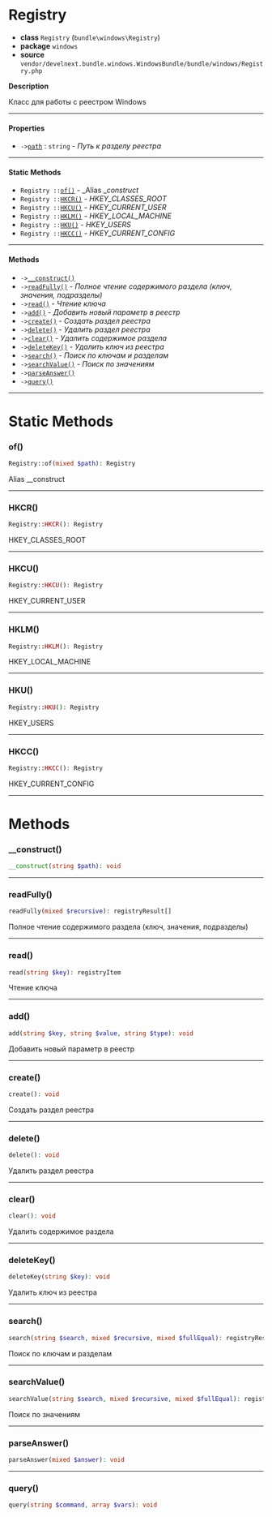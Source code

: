 # Registry

- **class** `Registry` (`bundle\windows\Registry`)
- **package** `windows`
- **source** `vendor/develnext.bundle.windows.WindowsBundle/bundle/windows/Registry.php`

**Description**

Класс для работы с реестром Windows

---

#### Properties

- `->`[`path`](#prop-path) : `string` - _Путь к разделу реестра_

---

#### Static Methods

- `Registry ::`[`of()`](#method-of) - _Alias __construct_
- `Registry ::`[`HKCR()`](#method-hkcr) - _HKEY_CLASSES_ROOT_
- `Registry ::`[`HKCU()`](#method-hkcu) - _HKEY_CURRENT_USER_
- `Registry ::`[`HKLM()`](#method-hklm) - _HKEY_LOCAL_MACHINE_
- `Registry ::`[`HKU()`](#method-hku) - _HKEY_USERS_
- `Registry ::`[`HKCC()`](#method-hkcc) - _HKEY_CURRENT_CONFIG_

---

#### Methods

- `->`[`__construct()`](#method-__construct)
- `->`[`readFully()`](#method-readfully) - _Полное чтение содержимого раздела (ключ, значения, подразделы)_
- `->`[`read()`](#method-read) - _Чтение ключа_
- `->`[`add()`](#method-add) - _Добавить новый параметр в реестр_
- `->`[`create()`](#method-create) - _Создать раздел реестра_
- `->`[`delete()`](#method-delete) - _Удалить раздел реестра_
- `->`[`clear()`](#method-clear) - _Удалить содержимое раздела_
- `->`[`deleteKey()`](#method-deletekey) - _Удалить ключ из реестра_
- `->`[`search()`](#method-search) - _Поиск по ключам и разделам_
- `->`[`searchValue()`](#method-searchvalue) - _Поиск по значениям_
- `->`[`parseAnswer()`](#method-parseanswer)
- `->`[`query()`](#method-query)

---
# Static Methods

<a name="method-of"></a>

### of()
```php
Registry::of(mixed $path): Registry
```
Alias __construct

---

<a name="method-hkcr"></a>

### HKCR()
```php
Registry::HKCR(): Registry
```
HKEY_CLASSES_ROOT

---

<a name="method-hkcu"></a>

### HKCU()
```php
Registry::HKCU(): Registry
```
HKEY_CURRENT_USER

---

<a name="method-hklm"></a>

### HKLM()
```php
Registry::HKLM(): Registry
```
HKEY_LOCAL_MACHINE

---

<a name="method-hku"></a>

### HKU()
```php
Registry::HKU(): Registry
```
HKEY_USERS

---

<a name="method-hkcc"></a>

### HKCC()
```php
Registry::HKCC(): Registry
```
HKEY_CURRENT_CONFIG

---
# Methods

<a name="method-__construct"></a>

### __construct()
```php
__construct(string $path): void
```

---

<a name="method-readfully"></a>

### readFully()
```php
readFully(mixed $recursive): registryResult[]
```
Полное чтение содержимого раздела (ключ, значения, подразделы)

---

<a name="method-read"></a>

### read()
```php
read(string $key): registryItem
```
Чтение ключа

---

<a name="method-add"></a>

### add()
```php
add(string $key, string $value, string $type): void
```
Добавить новый параметр в реестр

---

<a name="method-create"></a>

### create()
```php
create(): void
```
Создать раздел реестра

---

<a name="method-delete"></a>

### delete()
```php
delete(): void
```
Удалить раздел реестра

---

<a name="method-clear"></a>

### clear()
```php
clear(): void
```
Удалить содержимое раздела

---

<a name="method-deletekey"></a>

### deleteKey()
```php
deleteKey(string $key): void
```
Удалить ключ из реестра

---

<a name="method-search"></a>

### search()
```php
search(string $search, mixed $recursive, mixed $fullEqual): registryResult[]
```
Поиск по ключам и разделам

---

<a name="method-searchvalue"></a>

### searchValue()
```php
searchValue(string $search, mixed $recursive, mixed $fullEqual): registryResult[]
```
Поиск по значениям

---

<a name="method-parseanswer"></a>

### parseAnswer()
```php
parseAnswer(mixed $answer): void
```

---

<a name="method-query"></a>

### query()
```php
query(string $command, array $vars): void
```